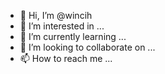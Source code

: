 - 👋 Hi, I’m @wincih
- 👀 I’m interested in ...
- 🌱 I’m currently learning ...
- 💞️ I’m looking to collaborate on ...
- 📫 How to reach me ...

<!---
wincih/wincih is a ✨ special ✨ repository because its `README.md` (this file) appears on your GitHub profile.
You can click the Preview link to take a look at your changes.
--->
